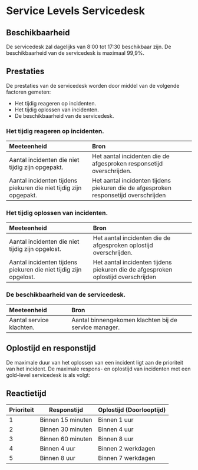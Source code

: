 # Service Levels Servicedesk

## Beschikbaarheid
De servicedesk zal dagelijks van 8:00 tot 17:30 beschikbaar zijn. De beschikbaarheid van de servicedesk is maximaal 99,9%. 

## Prestaties
De prestaties van de servicedesk worden door middel van de volgende factoren gemeten:

* Het tijdig reageren op incidenten.
* Het tijdig oplossen van incidenten.
* De beschikbaarheid van de servicedesk.

### Het tijdig reageren op incidenten.

| Meeteenheid                                                       | Bron                                                                                 |
| :----------                                                       | :---                                                                                 |
| Aantal incidenten die niet tijdig zijn opgepakt.                  | Het aantal incidenten die de afgesproken responsetijd overschrijden.                 |
| Aantal incidenten tijdens piekuren die niet tijdig zijn opgepakt. | Het aantal incidenten tijdens piekuren die de afgesproken responsetijd overschrijden |

### Het tijdig oplossen van incidenten.

| Meeteenheid                                                       | Bron                                                                              |
| :----------                                                       | :---                                                                              |
| Aantal incidenten die niet tijdig zijn opgelost.                  | Het aantal incidenten die de afgesproken oplostijd overschrijden.                 |
| Aantal incidenten tijdens piekuren die niet tijdig zijn opgelost. | Het aantal incidenten tijdens piekuren die de afgesproken oplostijd overschrijden |

### De beschikbaarheid van de servicedesk.

| Meeteenheid              | Bron                                                  |
| :----------              | :---                                                  |
| Aantal service klachten. | Aantal binnengekomen klachten bij de service manager. |

## Oplostijd en responstijd
De maximale duur van het oplossen van een incident ligt aan de prioriteit van het incident. De maximale respons- en oplostijd van incidenten met een gold-level servicedesk is als volgt:

## Reactietijd
| Prioriteit   | Responstijd       | Oplostijd (Doorlooptijd)  |
| ------------ | ------------      | ------------------------- |
| 1            | Binnen 15 minuten | Binnen 1 uur              |
| 2            | Binnen 30 minuten | Binnen 4 uur              |
| 3            | Binnen 60 minuten | Binnen 8 uur              |
| 4            | Binnen 4 uur      | Binnen 2 werkdagen        |
| 5            | Binnen 8 uur      | Binnen 7 werkdagen        |